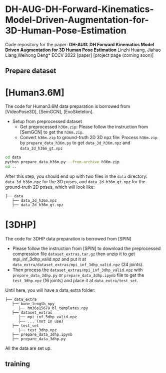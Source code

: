 # DH-AUG-DH-Forward-Kinematics-Model-Driven-Augmentation-for-3D-Human-Pose-Estimation
Code repository for the paper:
**DH-AUG: DH Forward Kinematics Model Driven Augmentation for 3D Human Pose Estimation**
Linzhi Huang, Jiahao Liang,Weihong Deng*
ECCV 2022 
[paper] [project page (coming soon)]

## Prepare dataset
# [Human3.6M]
The code for Human3.6M data preparation is borrowed from [VideoPose3D], [SemGCN], [EvoSkeleton].


* Setup from preprocessed dataset
    * Get preprocessed `h36m.zip`: 
      Please follow the instruction from [SemGCN] to get the `h36m.zip`.
    * Convert `h36m.zip` to ground-truth 2D 3D npz file: 
      Process `h36m.zip` by `prepare_data_h36m.py` to get `data_3d_h36m.npz` and `data_2d_h36m_gt.npz`
```sh
cd data
python prepare_data_h36m.py --from-archive h36m.zip
cd ..
```
After this step, you should end up with two files in the `data` directory: `data_3d_h36m.npz` for the 3D poses, and `data_2d_h36m_gt.npz` for the ground-truth 2D poses,
which will look like:
   ```
   ├── data
      ├── data_3d_h36m.npz
      ├── data_2d_h36m_gt.npz
   ```


# [3DHP]
The code for 3DHP data preparation is borrowed from [SPIN]

* Please follow the instruction from [SPIN] to download the preprocessed compression file `dataset_extras.tar.gz` then unzip it to get mpi_inf_3dhp_valid.npz and put it at `data_extra/dataset_extras/mpi_inf_3dhp_valid.npz` (24 joints).
* Then process the `dataset_extras/mpi_inf_3dhp_valid.npz` with `prepare_data_3dhp.py` or `prepare_data_3dhp.ipynb` file to get the `test_3dhp.npz` (16 joints) and place it at `data_extra/test_set`.

Until here, you will have a data_extra folder:
   ```
   ├── data_extra
      ├── bone_length_npy
         ├── hm36s15678_bl_templates.npy
      ├── dataset_extras
         ├── mpi_inf_3dhp_valid.npz
         ├── ... (not in use)
      ├── test_set
         ├── test_3dhp.npz
      ├── prepare_data_3dhp.ipynb
      ├── prepare_data_3dhp.py
   ```

All the data are set up.


##  training   


